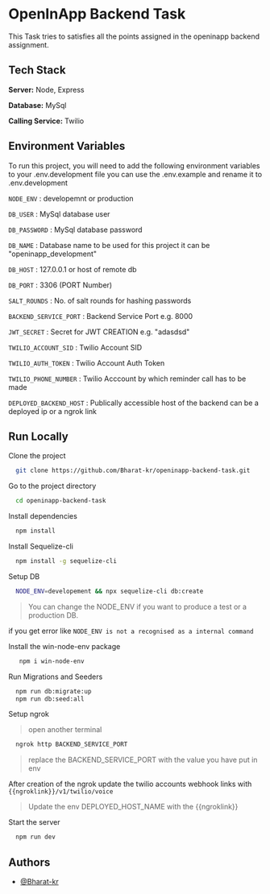 # OpenInApp Backend Task

This Task tries to satisfies all the points assigned in the openinapp backend assignment.

## Tech Stack

**Server:** Node, Express

**Database:** MySql

**Calling Service:** Twilio

## Environment Variables

To run this project, you will need to add the following environment variables to your .env.development file you can use the .env.example and rename it to .env.development

`NODE_ENV` : developemnt or production

`DB_USER` : MySql database user

`DB_PASSWORD` : MySql database password

`DB_NAME` : Database name to be used for this project it can be "openinapp_development"

`DB_HOST` : 127.0.0.1 or host of remote db

`DB_PORT` : 3306 (PORT Number)

`SALT_ROUNDS` : No. of salt rounds for hashing passwords

`BACKEND_SERVICE_PORT` : Backend Service Port e.g. 8000

`JWT_SECRET` : Secret for JWT CREATION e.g. "adasdsd"

`TWILIO_ACCOUNT_SID` : Twilio Account SID

`TWILIO_AUTH_TOKEN` : Twilio Account Auth Token

`TWILIO_PHONE_NUMBER` : Twilio Acccount by which reminder call has to be made

`DEPLOYED_BACKEND_HOST` : Publically accessible host of the backend can be a deployed ip or a ngrok link

## Run Locally

Clone the project

```bash
  git clone https://github.com/Bharat-kr/openinapp-backend-task.git
```

Go to the project directory

```bash
  cd openinapp-backend-task
```

Install dependencies

```bash
  npm install
```

Install Sequelize-cli

```bash
  npm install -g sequelize-cli
```

Setup DB

```bash
  NODE_ENV=developement && npx sequelize-cli db:create
```

> You can change the NODE_ENV if you want to produce a test or a production DB.

if you get error like `NODE_ENV is not a recognised as a internal command`

Install the win-node-env package

```bash
   npm i win-node-env
```

Run Migrations and Seeders

```bash
  npm run db:migrate:up
  npm run db:seed:all
```

Setup ngrok

> open another terminal

```bash
  ngrok http BACKEND_SERVICE_PORT
```

> replace the BACKEND_SERVICE_PORT with the value you have put in env

After creation of the ngrok update the twilio accounts webhook links with `{{ngroklink}}/v1/twilio/voice`

> Update the env DEPLOYED_HOST_NAME with the {{ngroklink}}

Start the server

```bash
  npm run dev
```

## Authors

- [@Bharat-kr](https://www.github.com/Bharat-kr)

